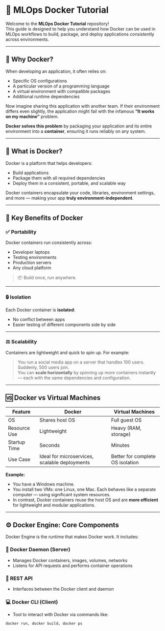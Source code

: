 # 🚢 MLOps Docker Tutorial

Welcome to the **MLOps Docker Tutorial** repository!  
This guide is designed to help you understand how Docker can be used in MLOps workflows to build, package, and deploy applications consistently across environments.

---

## 📌 Why Docker?

When developing an application, it often relies on:
- Specific OS configurations
- A particular version of a programming language
- A virtual environment with compatible packages
- Additional runtime dependencies

Now imagine sharing this application with another team. If their environment differs even slightly, the application might fail with the infamous **“It works on my machine”** problem.

**Docker solves this problem** by packaging your application and its entire environment into a **container**, ensuring it runs reliably on any system.

---

## 🧠 What is Docker?

Docker is a platform that helps developers:
- Build applications
- Package them with all required dependencies
- Deploy them in a consistent, portable, and scalable way

Docker containers encapsulate your code, libraries, environment settings, and more — making your app **truly environment-independent**.

---

## 🔧 Key Benefits of Docker

### ✅ Portability
Docker containers run consistently across:
- Developer laptops
- Testing environments
- Production servers
- Any cloud platform

> 📦 Build once, run anywhere.

---

### 🔒 Isolation
Each Docker container is **isolated**:
- No conflict between apps
- Easier testing of different components side by side

---

### ⚖️ Scalability
Containers are lightweight and quick to spin up. For example:
> You run a social media app on a server that handles 100 users.  
Suddenly, 500 users join.  
You can **scale horizontally** by spinning up more containers instantly — each with the same dependencies and configuration.

---

## 🆚 Docker vs Virtual Machines

| Feature | Docker | Virtual Machines |
|--------|--------|------------------|
| OS | Shares host OS | Full guest OS |
| Resource Use | Lightweight | Heavy (RAM, storage) |
| Startup Time | Seconds | Minutes |
| Use Case | Ideal for microservices, scalable deployments | Better for complete OS isolation |

**Example:**

- You have a Windows machine.
- You install two VMs: one Linux, one Mac. Each behaves like a separate computer — using significant system resources.
- In contrast, Docker containers reuse the host OS and are **more efficient** for lightweight and modular applications.

---

## ⚙️ Docker Engine: Core Components

Docker Engine is the runtime that makes Docker work. It includes:

### 🧱 Docker Daemon (Server)
- Manages Docker containers, images, volumes, networks
- Listens for API requests and performs container operations

### 📡 REST API
- Interfaces between the Docker client and daemon

### 💻 Docker CLI (Client)
- Tool to interact with Docker via commands like:
```bash
docker run, docker build, docker ps
